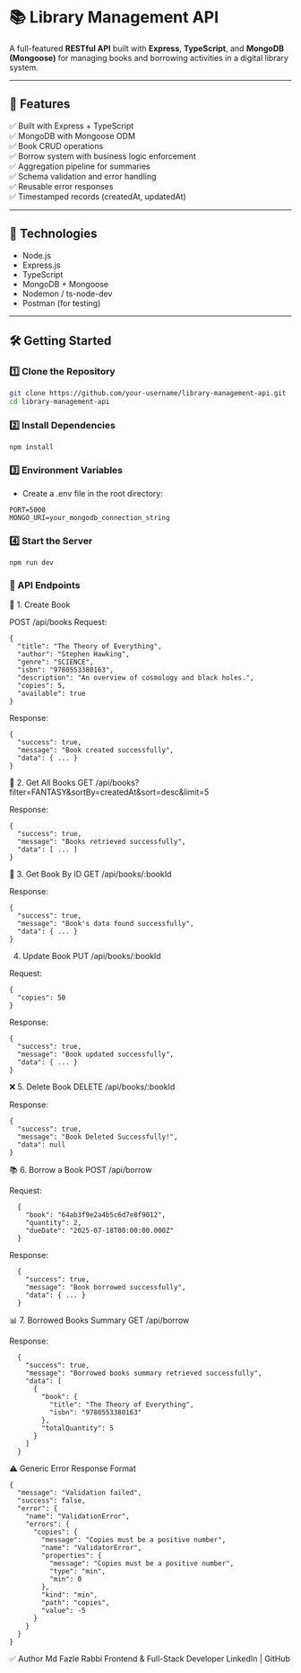 # 📚 Library Management API

A full-featured **RESTful API** built with **Express**, **TypeScript**, and **MongoDB (Mongoose)** for managing books and borrowing activities in a digital library system.

---

## 🚀 Features

✅ Built with Express + TypeScript  
✅ MongoDB with Mongoose ODM  
✅ Book CRUD operations  
✅ Borrow system with business logic enforcement  
✅ Aggregation pipeline for summaries  
✅ Schema validation and error handling  
✅ Reusable error responses  
✅ Timestamped records (createdAt, updatedAt)

---

## 🧠 Technologies

- Node.js
- Express.js
- TypeScript
- MongoDB + Mongoose
- Nodemon / ts-node-dev
- Postman (for testing)

---

## 🛠️ Getting Started

### 1️⃣ Clone the Repository

```bash
git clone https://github.com/your-username/library-management-api.git
cd library-management-api
```

### 2️⃣ Install Dependencies
```
npm install
```

### 3️⃣ Environment Variables
  - Create a .env file in the root directory:
```
PORT=5000
MONGO_URI=your_mongodb_connection_string
```

### 4️⃣ Start the Server
```
npm run dev
```

### 🧪 API Endpoints

📘 1. Create Book

POST /api/books
Request:
```
{
  "title": "The Theory of Everything",
  "author": "Stephen Hawking",
  "genre": "SCIENCE",
  "isbn": "9780553380163",
  "description": "An overview of cosmology and black holes.",
  "copies": 5,
  "available": true
}
```

Response:
```
{
  "success": true,
  "message": "Book created successfully",
  "data": { ... }
}
```

📗 2. Get All Books
GET /api/books?filter=FANTASY&sortBy=createdAt&sort=desc&limit=5

Response:
```
{
  "success": true,
  "message": "Books retrieved successfully",
  "data": [ ... ]
}
```
📕 3. Get Book By ID
GET /api/books/:bookId

Response:
```
{
  "success": true,
  "message": "Book's data found successfully",
  "data": { ... }
}
```
4. Update Book
PUT /api/books/:bookId

Request:
```
{
  "copies": 50
}
```
Response:
```
{
  "success": true,
  "message": "Book updated successfully",
  "data": { ... }
}
```
❌ 5. Delete Book
DELETE /api/books/:bookId

Response:
```
{
  "success": true,
  "message": "Book Deleted Successfully!",
  "data": null
}
```

📚 6. Borrow a Book
POST /api/borrow

Request:
```
  {
    "book": "64ab3f9e2a4b5c6d7e8f9012",
    "quantity": 2,
    "dueDate": "2025-07-18T00:00:00.000Z"
  }
```
Response:
```
  {
    "success": true,
    "message": "Book borrowed successfully",
    "data": { ... }
  }
```

📊 7. Borrowed Books Summary
GET /api/borrow

Response:
```
  {
    "success": true,
    "message": "Borrowed books summary retrieved successfully",
    "data": [
      {
        "book": {
          "title": "The Theory of Everything",
          "isbn": "9780553380163"
        },
        "totalQuantity": 5
      }
    ]
  }
```


⚠️ Generic Error Response Format

```
{
  "message": "Validation failed",
  "success": false,
  "error": {
    "name": "ValidationError",
    "errors": {
      "copies": {
        "message": "Copies must be a positive number",
        "name": "ValidatorError",
        "properties": {
          "message": "Copies must be a positive number",
          "type": "min",
          "min": 0
        },
        "kind": "min",
        "path": "copies",
        "value": -5
      }
    }
  }
}

```

✅ Author
Md Fazle Rabbi
Frontend & Full-Stack Developer
LinkedIn | GitHub
